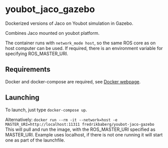 # youbot_jaco_gazebo
Dockerized versions of Jaco on Youbot simulation in Gazebo.

Combines Jaco mounted on youbot platform.

The container runs with `network_mode host`, so the same ROS core as on host computer can be used. If required, there is an environment variable for specifying ROS_MASTER_URI.

## Requirements

Docker and docker-compose are required, see [Docker webpage](https://www.docker.com/).

## Launching

To launch, just type `docker-compose up`.

Alternatively: `docker run --rm -it --network=host -e MASTER_URI=http://localhost:11311 fredrikbaberg/youbot-jaco-gazebo`
This will pull and run the image, with the ROS_MASTER_URI specified as MASTER_URI. Example uses localhost, if there is not one running it will start one as part of the launchfile.

